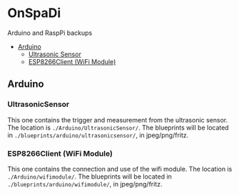# OnSpaDi
Arduino and RaspPi backups

- [Arduino](#arduino)
    - [Ultrasonic Sensor](#UltrasonicSensor)
    - [ESP8266Client (WiFi Module)](#wifimodule)

## Arduino
### UltrasonicSensor
This one contains the trigger and measurement from the ultrasonic sensor. The location is `./Arduino/UltrasonicSensor/`. The blueprints will be located in `./blueprints/arduino/ultrasonicsensor/`, in jpeg/png/fritz.

### ESP8266Client (WiFi Module)
This one contains the connection and use of the wifi module. The location is `./Arduino/wifimodule/`. The blueprints will be located in `./blueprints/arduino/wifimodule/`, in jpeg/png/fritz.
